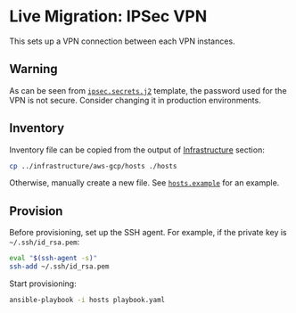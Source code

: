 # Live Migration: IPSec VPN

This sets up a VPN connection between each VPN instances.

## Warning

As can be seen from [`ipsec.secrets.j2`](roles/strongswan/templates/ipsec.secrets.j2) template, the password used for the VPN is not secure. Consider changing it in production environments.

## Inventory

Inventory file can be copied from the output of [Infrastructure](../infrastructure) section:

```sh
cp ../infrastructure/aws-gcp/hosts ./hosts
```

Otherwise, manually create a new file. See [`hosts.example`](hosts.example) for an example.

## Provision

Before provisioning, set up the SSH agent. For example, if the private key is `~/.ssh/id_rsa.pem`:

```sh
eval "$(ssh-agent -s)"
ssh-add ~/.ssh/id_rsa.pem
```

Start provisioning:

```sh
ansible-playbook -i hosts playbook.yaml
```
